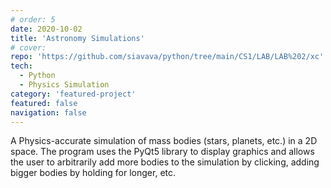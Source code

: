 ```yaml
---
# order: 5
date: 2020-10-02
title: 'Astronomy Simulations'
# cover: 
repo: 'https://github.com/siavava/python/tree/main/CS1/LAB/LAB%202/xc'
tech:
  - Python
  - Physics Simulation
category: 'featured-project'
featured: false
navigation: false
---
```


A Physics-accurate simulation of mass bodies (stars, planets, etc.) in a 2D space. The program uses the <highlight> PyQt5 </highlight> library to display graphics and
allows the user to arbitrarily add more bodies to the simulation by clicking,
adding bigger bodies by holding for longer, etc.
